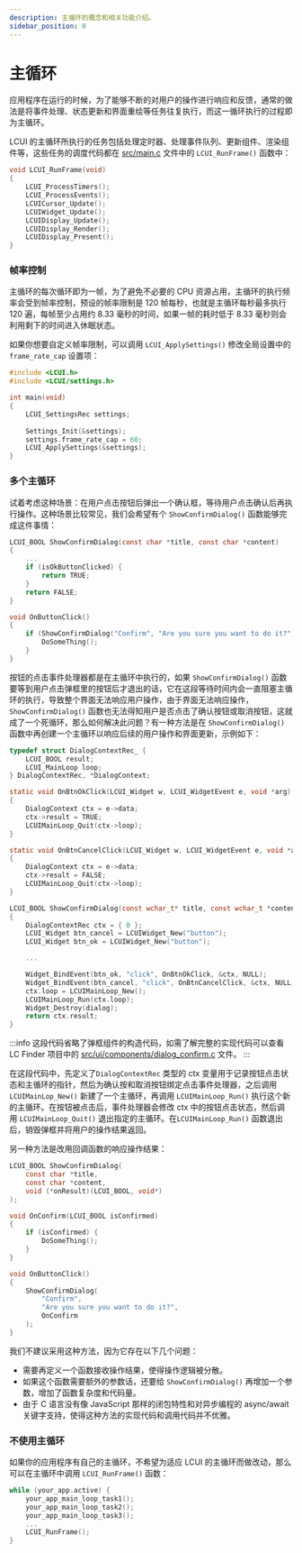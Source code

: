 ```yaml
---
description: 主循环的概念和相关功能介绍。
sidebar_position: 0
---
```


# 主循环

应用程序在运行的时候，为了能够不断的对用户的操作进行响应和反馈，通常的做法是将事件处理、状态更新和界面重绘等任务往复执行，而这一循环执行的过程即为主循环。

LCUI 的主循环所执行的任务包括处理定时器、处理事件队列、更新组件、渲染组件等，这些任务的调度代码都在 [src/main.c](https://github.com/lc-soft/LCUI/blob/345031d74ca65225ec3623e0c92d448f54f5052b/src/main.c#L214-L224) 文件中的 `LCUI_RunFrame()` 函数中：

```c
void LCUI_RunFrame(void)
{
	LCUI_ProcessTimers();
	LCUI_ProcessEvents();
	LCUICursor_Update();
	LCUIWidget_Update();
	LCUIDisplay_Update();
	LCUIDisplay_Render();
	LCUIDisplay_Present();
}
```

### 帧率控制

主循环的每次循环即为一帧，为了避免不必要的 CPU 资源占用，主循环的执行频率会受到帧率控制，预设的帧率限制是 120 帧每秒，也就是主循环每秒最多执行 120 遍，每帧至少占用约 8.33 毫秒的时间，如果一帧的耗时低于 8.33 毫秒则会利用剩下的时间进入休眠状态。

如果你想要自定义帧率限制，可以调用 `LCUI_ApplySettings()` 修改全局设置中的 `frame_rate_cap` 设置项：

```c
#include <LCUI.h>
#include <LCUI/settings.h>

int main(void)
{
    LCUI_SettingsRec settings;
    
    Settings_Init(&settings);
    settings.frame_rate_cap = 60;
    LCUI_ApplySettings(&settings);
}
```

### 多个主循环

试着考虑这种场景：在用户点击按钮后弹出一个确认框，等待用户点击确认后再执行操作。这种场景比较常见，我们会希望有个 `ShowConfirmDialog()` 函数能够完成这件事情：

```c
LCUI_BOOL ShowConfirmDialog(const char *title, const char *content)
{
    ...
    if (isOkButtonClicked) {
        return TRUE;
    }
    return FALSE;
}

void OnButtonClick()
{
    if (ShowConfirmDialog("Confirm", "Are you sure you want to do it?")) {
        DoSomeThing();
    }
}
```

按钮的点击事件处理器都是在主循环中执行的，如果 `ShowConfirmDialog()` 函数要等到用户点击弹框里的按钮后才退出的话，它在这段等待时间内会一直阻塞主循环的执行，导致整个界面无法响应用户操作，由于界面无法响应操作， `ShowConfirmDialog()` 函数也无法得知用户是否点击了确认按钮或取消按钮，这就成了一个死循环，那么如何解决此问题？有一种方法是在 `ShowConfirmDialog()` 函数中再创建一个主循环以响应后续的用户操作和界面更新，示例如下：

```c
typedef struct DialogContextRec_ {
    LCUI_BOOL result;
    LCUI_MainLoop loop;
} DialogContextRec, *DialogContext;

static void OnBtnOkClick(LCUI_Widget w, LCUI_WidgetEvent e, void *arg)
{
    DialogContext ctx = e->data;
    ctx->result = TRUE;
    LCUIMainLoop_Quit(ctx->loop);
}

static void OnBtnCancelClick(LCUI_Widget w, LCUI_WidgetEvent e, void *arg)
{
    DialogContext ctx = e->data;
    ctx->result = FALSE;
    LCUIMainLoop_Quit(ctx->loop);
}

LCUI_BOOL ShowConfirmDialog(const wchar_t* title, const wchar_t *content)
{
    DialogContextRec ctx = { 0 };
    LCUI_Widget btn_cancel = LCUIWidget_New("button");
    LCUI_Widget btn_ok = LCUIWidget_New("button");

    ...

    Widget_BindEvent(btn_ok, "click", OnBtnOkClick, &ctx, NULL);
    Widget_BindEvent(btn_cancel, "click", OnBtnCancelClick, &ctx, NULL);
    ctx.loop = LCUIMainLoop_New();
    LCUIMainLoop_Run(ctx.loop);
    Widget_Destroy(dialog);
    return ctx.result;
}
```

:::info
这段代码省略了弹框组件的构造代码，如需了解完整的实现代码可以查看 LC Finder 项目中的 [src/ui/components/dialog\_confirm.c](https://github.com/lc-soft/LC-Finder/blob/573f200698e2604450665716ebc6608837b4b73a/src/ui/components/dialog\_confirm.c) 文件。
:::

在这段代码中，先定义了`DialogContextRec` 类型的 ctx 变量用于记录按钮点击状态和主循环的指针，然后为确认按和取消按钮绑定点击事件处理器，之后调用 `LCUIMainLop_New()` 新建了一个主循环，再调用 `LCUIMainLoop_Run()` 执行这个新的主循环。在按钮被点击后，事件处理器会修改 ctx 中的按钮点击状态，然后调用 `LCUIMainLoop_Quit()` 退出指定的主循环。在`LCUIMainLoop_Run()` 函数退出后，销毁弹框并将用户的操作结果返回。

另一种方法是改用回调函数的响应操作结果：

```c
LCUI_BOOL ShowConfirmDialog(
    const char *title,
    const char *content,
    void (*onResult)(LCUI_BOOL, void*)
);

void OnConfirm(LCUI_BOOL isConfirmed)
{
    if (isConfirmed) {
        DoSomeThing();
    }
}

void OnButtonClick()
{
    ShowConfirmDialog(
        "Confirm",
        "Are you sure you want to do it?",
        OnConfirm
    );
}
```

我们不建议采用这种方法，因为它存在以下几个问题：

* 需要再定义一个函数接收操作结果，使得操作逻辑被分散。
* 如果这个函数需要额外的参数话，还要给 `ShowConfirmDialog()` 再增加一个参数，增加了函数复杂度和代码量。
* 由于 C 语言没有像 JavaScript 那样的闭包特性和对异步编程的 async/await 关键字支持，使得这种方法的实现代码和调用代码并不优雅。

### 不使用主循环

如果你的应用程序有自己的主循环，不希望为适应 LCUI 的主循环而做改动，那么可以在主循环中调用 `LCUI_RunFrame()` 函数：

```c
while (your_app.active) {
    your_app_main_loop_task1();
    your_app_main_loop_task2();
    your_app_main_loop_task3();
    ...
    LCUI_RunFrame();
}
```

